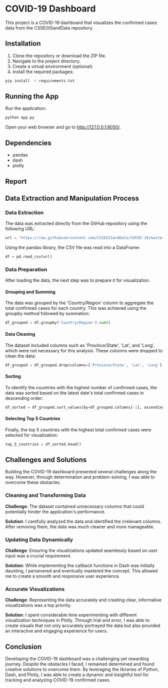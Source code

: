 
# COVID-19 Dashboard

This project is a COVID-19 dashboard that visualizes the confirmed cases data from the CSSEGISandData repository.

## Installation

1. Clone the repository or download the ZIP file.
2. Navigate to the project directory.
3. Create a virtual environment (optional):
4. Install the required packages:

```sh
pip install -r requirements.txt
```

## Running the App

Run the application:

```sh
python app.py
```

Open your web browser and go to http://127.0.0.1:8050/.

## Dependencies
- pandas
- dash
- plotly

## Report

## Data Extraction and Manipulation Process
### Data Extraction
The data was extracted directly from the GitHub repository using the following URL:

```python
url = 'https://raw.githubusercontent.com/CSSEGISandData/COVID-19/master/csse_covid_19_data/csse_covid_19_time_series/time_series_covid19_confirmed_global.csv'
```

Using the pandas library, the CSV file was read into a DataFrame:

```python
df = pd.read_csv(url)
```

### Data Preparation
After loading the data, the next step was to prepare it for visualization.

#### Grouping and Summing
The data was grouped by the 'Country/Region' column to aggregate the total confirmed cases for each country. This was achieved using the groupby method followed by summation:

```python
df_grouped = df.groupby('Country/Region').sum()
```

#### Data Cleaning
The dataset included columns such as 'Province/State', 'Lat', and 'Long', which were not necessary for this analysis. These columns were dropped to clean the data:

```python
df_grouped = df_grouped.drop(columns=['Province/State', 'Lat', 'Long'], errors='ignore')
```

#### Sorting
To identify the countries with the highest number of confirmed cases, the data was sorted based on the latest date's total confirmed cases in descending order:

```python
df_sorted = df_grouped.sort_values(by=df_grouped.columns[-1], ascending=False)
```

#### Selecting Top 5 Countries
Finally, the top 5 countries with the highest total confirmed cases were selected for visualization:

```python
top_5_countries = df_sorted.head()
```

## Challenges and Solutions
Building the COVID-19 dashboard presented several challenges along the way. However, through determination and problem-solving, I was able to overcome these obstacles.

### Cleaning and Transforming Data
**Challenge**: The dataset contained unnecessary columns that could potentially hinder the application's performance.

**Solution**: I carefully analyzed the data and identified the irrelevant columns. After removing them, the data was much cleaner and more manageable.

### Updating Data Dynamically
**Challenge**: Ensuring the visualizations updated seamlessly based on user input was a crucial requirement.

**Solution**: While implementing the callback functions in Dash was initially daunting, I persevered and eventually mastered the concept. This allowed me to create a smooth and responsive user experience.

### Accurate Visualizations
**Challenge**: Representing the data accurately and creating clear, informative visualizations was a top priority.

**Solution**: I spent considerable time experimenting with different visualization techniques in Plotly. Through trial and error, I was able to create visuals that not only accurately portrayed the data but also provided an interactive and engaging experience for users.

## Conclusion
Developing the COVID-19 dashboard was a challenging yet rewarding journey. Despite the obstacles I faced, I remained determined and found creative solutions to overcome them. By leveraging the libraries of Python, Dash, and Plotly, I was able to create a dynamic and insightful tool for tracking and analyzing COVID-19 confirmed cases.